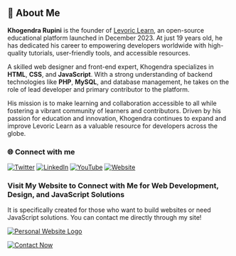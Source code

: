 ## 👋 About Me

**Khogendra Rupini** is the founder of [Levoric Learn](https://levoriclearn.com), an open-source educational platform launched in December 2023. At just 19 years old, he has dedicated his career to empowering developers worldwide with high-quality tutorials, user-friendly tools, and accessible resources.

A skilled web designer and front-end expert, Khogendra specializes in **HTML**, **CSS**, and **JavaScript**. With a strong understanding of backend technologies like **PHP**, **MySQL**, and database management, he takes on the role of lead developer and primary contributor to the platform.  

His mission is to make learning and collaboration accessible to all while fostering a vibrant community of learners and contributors. Driven by his passion for education and innovation, Khogendra continues to expand and improve Levoric Learn as a valuable resource for developers across the globe.


### 🌐 Connect with me

[![Twitter](https://img.shields.io/badge/Twitter-1DA1F2?style=for-the-badge&logo=twitter&logoColor=white)](https://twitter.com/ni_boringdvrma)
[![LinkedIn](https://img.shields.io/badge/LinkedIn-0077B5?style=for-the-badge&logo=linkedin&logoColor=white)](https://www.linkedin.com/in/khogendrarupini/)
[![YouTube](https://img.shields.io/badge/YouTube-FF0000?style=for-the-badge&logo=youtube&logoColor=white)](https://www.youtube.com/@levoriclearn)
[![Website](https://img.shields.io/badge/Website-4285F4?style=for-the-badge&logo=google-chrome&logoColor=white)](https://levoriclearn.com)

### Visit My Website to Connect with Me for Web Development, Design, and JavaScript Solutions

It is specifically created for those who want to build websites or need JavaScript solutions. You can contact me directly through my site!

[![Personal Website Logo](https://khogendrarupini.com/image/apple-touch-icon.png)](https://khogendrarupini.com)

[![Contact Now](https://img.shields.io/badge/Contact%20Now-FF5722?style=for-the-badge&logo=maildotru&logoColor=white)](https://khogendrarupini.com/)
